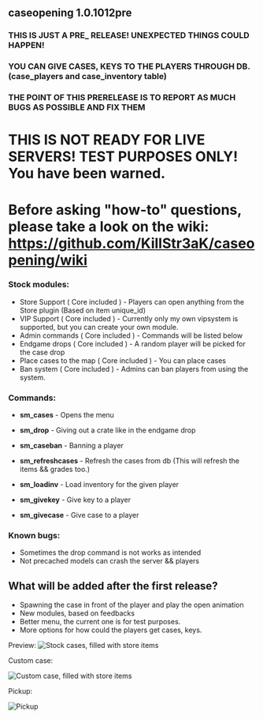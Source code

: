 ## caseopening 1.0.1012pre
### THIS IS JUST A PRE_ RELEASE! UNEXPECTED THINGS COULD HAPPEN!
### YOU CAN GIVE CASES, KEYS TO THE PLAYERS THROUGH DB. (case_players and case_inventory table)
### THE POINT OF THIS PRERELEASE IS TO REPORT AS MUCH BUGS AS POSSIBLE AND FIX THEM
# THIS IS NOT READY FOR LIVE SERVERS! TEST PURPOSES ONLY! You have been warned.

# Before asking "how-to" questions, please take a look on the wiki: https://github.com/KillStr3aK/caseopening/wiki

### Stock modules:
* Store Support ( Core included ) - Players can open anything from the Store plugin (Based on item unique_id)
* VIP Support ( Core included ) - Currently only my own vipsystem is supported, but you can create your own module.
* Admin commands ( Core included ) - Commands will be listed below
* Endgame drops ( Core included ) - A random player will be picked for the case drop
* Place cases to the map ( Core included ) - You can place cases
* Ban system ( Core included ) - Admins can ban players from using the system.

### Commands:
* **sm_cases** - Opens the menu

* **sm_drop** - Giving out a crate like in the endgame drop
* **sm_caseban** - Banning a player

* **sm_refreshcases** - Refresh the cases from db (This will refresh the items && grades too.)
* **sm_loadinv** - Load inventory for the given player

* **sm_givekey** - Give key to a player
* **sm_givecase** - Give case to a player

### Known bugs:
* Sometimes the drop command is not works as intended
* Not precached models can crash the server && players

## What will be added after the first release?
* Spawning the case in front of the player and play the open animation
* New modules, based on feedbacks
* Better menu, the current one is for test purposes.
* More options for how could the players get cases, keys.

Preview:
![Stock cases, filled with store items](https://i.imgur.com/U7MSz8s.png)

Custom case:

![Custom case, filled with store items](https://i.imgur.com/YLWIIrP.png)

Pickup:

![Pickup](https://i.imgur.com/PeOwdm3.png)
